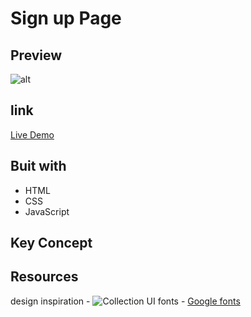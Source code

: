 # Sign up Page

## Preview

![alt](https://link)

## link

[Live Demo](https://link)

## Buit with

- HTML
- CSS 
- JavaScript

## Key Concept

## Resources

design inspiration - ![Collection UI](https://collectui.com/)
fonts - [Google fonts](https://link)